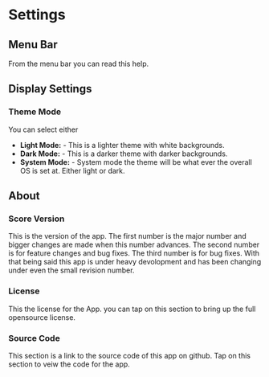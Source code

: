 # Settings

## Menu Bar

From the menu bar you can read this help.

## Display Settings

### Theme Mode

You can select either

- **Light Mode:** - This is a lighter theme with white backgrounds.
- **Dark Mode:** - This is a darker theme with darker backgrounds.
- **System Mode:** - System mode the theme will be what ever the overall OS is set at. Either light or dark.

## About

### Score Version

This is the version of the app. The first number is the major number and bigger changes are made when this number advances. The second number is for feature changes and bug fixes. The third number is for bug fixes. With that being said this app is under heavy devolopment and has been changing under even the small revision number.

### License

This the license for the App. you can tap on this section to bring up the full opensource license.

### Source Code

This section is a link to the source code of this app on github. Tap on this section to veiw the code for the app.
